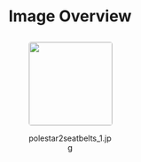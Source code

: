 <h1 style ="text-align: center;"> Image Overview </h1>
<div style="display: flex;
flex-wrap: wrap;
gap: 10px;
justify-content: center;
padding: 10px;" >
<div style="flex: 1 1 calc(33.333% - 20px); /* Three images per row on large screens */
        max-width: 150px;
        text-align: center;" >
<img src="https://media.evkx.net/multimedia/technology/safety/seatbelts/polestar2seatbelts_1_xst.jpg" style="width: 150px;
height: auto;
border: 1px solid #ddd;
border-radius: 5px;
  ">
<p>polestar2seatbelts_1.jpg</p>
</div>
</div>
